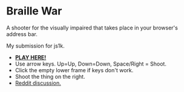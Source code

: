 # Braille War

A shooter for the visually impaired that takes place in your browser's address bar.

My submission for js1k.

 * [**PLAY HERE!**](http://js1k.com/2013-spring/demo/1377)
 * Use arrow keys. Up=Up, Down=Down, Space/Right = Shoot.  
 * Click the empty lower frame if keys don't work. 
 * Shoot the thing on the right. 
 * [Reddit discussion.](http://redd.it/19cnd2)
